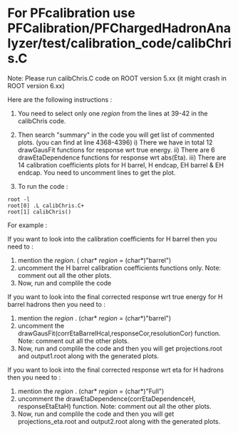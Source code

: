 # For PFcalibration use PFCalibration/PFChargedHadronAnalyzer/test/calibration_code/calibChris.C  
Note: Please run calibChris.C code on ROOT version 5.xx (it might crash in ROOT version 6.xx)

Here are the following instructions :

1. You need to select only one _region_ from the lines at 39-42 in the calibChris code.

2. Then search "summary" in the code you will get list of commented plots. (you can find at line 4368-4396)
  i)   There we have in total 12 drawGausFit functions for response wrt true energy.
  ii)  There are 6 drawEtaDependence functions for response wrt abs(Eta).
  iii) There are 14 calibration coefficients plots for H barrel, H endcap, EH barrel & EH endcap.
  You need to uncomment lines to get the plot.
 
3. To run the code : 
```
root -l
root[0] .L calibChris.C+
root[1] calibChris()
```

For example :

If you want to look into the calibration coefficients for H barrel then you need to :
1. mention the _region_. ( char* _region_ = (char*)"barrel")
2. uncomment the H barrel calibration coefficients functions only.
Note: comment out all the other plots.    
3. Now, run and complile the code

If you want to look into the final corrected response wrt true energy for H barrel hadrons then you need to :
1. mention the _region_ . (char* _region_ = (char*)"barrel")
2. uncomment the drawGausFit(corrEtaBarrelHcal,responseCor,resolutionCor) function.
Note: comment out all the other plots.    
3. Now, run and complile the code and then you will get projections.root and output1.root along with the generated plots.

If you want to look into the final corrected response wrt eta for H hadrons then you need to :
1. mention the _region_ . (char* _region_ = (char*)"Full")
2. uncomment the drawEtaDependence(corrEtaDependenceH, responseEtaEtaH) function.
Note: comment out all the other plots.    
3. Now, run and complile the code and then you will get projections_eta.root and output2.root along with the generated plots.
